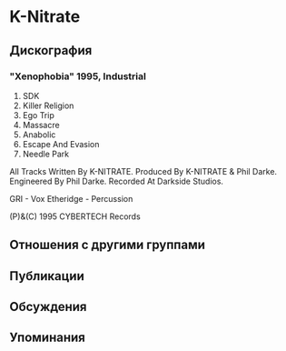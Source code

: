 # K-Nitrate



## Дискография

### "Xenophobia" 1995, Industrial

1. SDK
2. Killer Religion
3. Ego Trip
4. Massacre
5. Anabolic
6. Escape And Evasion
7. Needle Park

All Tracks Written By K-NITRATE.
Produced By K-NITRATE & Phil Darke.
Engineered By Phil Darke.
Recorded At Darkside Studios.

GRI - Vox
Etheridge - Percussion

(P)&(C) 1995 CYBERTECH Records


## Отношения с другими группами


## Публикации


## Обсуждения


## Упоминания

